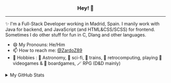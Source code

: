 <h3 align="center">Hey! 👋</h3>

---

✨ I'm a Full-Stack Developer working in Madrid, Spain. I manily work with Java for backend, and JavaScript (and HTML&CSS/SCSS) for frontend. 
Sometimes I do other stuff for fun in C, Dlang and other languages.



- 😄 My Pronouns: He/Him
- 📫 How to reach me: [@ZardoZ89](https://twitter.com/ZardoZ89)
- :peach: Hobbies : 🔭 Astronomy, 🤖 sci-fi, 🚂 trains, 💾 retrocomputing, playing 👾 videogames & 🎲 boardgames, 🪄 RPG (D&D mainly)


<details>

<summary>My GitHub Stats</summary>

[![Top Langs](https://github-readme-stats.vercel.app/api/top-langs/?username=Zardoz89)](https://github.com/anuraghazra/github-readme-stats)

</details>
